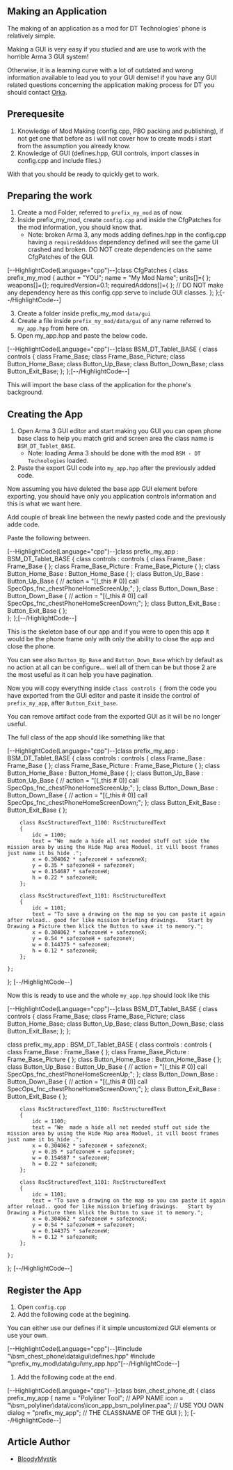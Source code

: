 ## Making an Application
The making of an application as a mod for DT Technologies' phone is relatively simple.

Making a GUI is very easy if you studied and are use to work with the horrible Arma 3 GUI system! 

Otherwise, it is a learning curve with a lot of outdated and wrong information available to lead you to your GUI demise! if you have any GUI related questions concerning the application making process for DT you should contact [Orka](https://steamcommunity.com/profiles/76561197971902294/).

## Prerequesite
1. Knowledge of Mod Making (config.cpp, PBO packing and publishing), if not get one that before as i will not cover how to create mods i start from the assumption you already know.
1. Knowledge of GUI (defines.hpp, GUI controls, import classes in config.cpp and include files.)

With that you should be ready to quickly get to work.

## Preparing the work
1. Create a mod Folder, referred to ``prefix_my_mod`` as of now.
2. Inside prefix_my_mod, create ``config.cpp`` and inside the CfgPatches for the mod information, you should know that.
    - Note: broken Arma 3, any mods adding defines.hpp in the config.cpp having a ``requiredAddons`` dependency defined will see the game UI crashed and broken. DO NOT create dependencies on the same CfgPatches of the GUI.

[--HighlightCode(Language="cpp")--]class CfgPatches
{
	class prefix_my_mod
	{
		author = "YOU";
		name = "My Mod Name";
		units[]={ };
		weapons[]={};
		requiredVersion=0.1;
		requiredAddons[]={ }; // DO NOT make any dependency here as this config.cpp serve to include GUI classes.
	};
};[--/HighlightCode--]

3. Create a folder inside prefix_my_mod ``data/gui``
3. Create a file inside ``prefix_my_mod/data/gui`` of any name referred to ``my_app.hpp`` from here on.
3. Open my_app.hpp and paste the below code.

[--HighlightCode(Language="cpp")--]class BSM_DT_Tablet_BASE {
    class controls {
		class Frame_Base;
		class Frame_Base_Picture;
		class Button_Home_Base;
		class Button_Up_Base;
		class Button_Down_Base;
		class Button_Exit_Base;
    };
};[--/HighlightCode--]

This will import the base class of the application for the phone's background.

## Creating the App

1. Open Arma 3 GUI editor and start making you GUI you can open phone base class to help you match grid and screen area the class name is ``BSM_DT_Tablet_BASE``.
    - Note: loading Arma 3 should be done with the mod ``BSM - DT Technologies`` loaded.
2. Paste the export GUI code into ``my_app.hpp`` after the previously added code.

Now assuming you have deleted the base app GUI element before exporting, you should have only you application controls information and this is what we want here.

Add couple of break line between the newly pasted code and the previously adde code.

Paste the following between.

[--HighlightCode(Language="cpp")--]class prefix_my_app : BSM_DT_Tablet_BASE {
    class controls : controls {
		class Frame_Base : Frame_Base { };
		class Frame_Base_Picture : Frame_Base_Picture { };
		class Button_Home_Base : Button_Home_Base { };
		class Button_Up_Base : Button_Up_Base { 
			// action = "[(_this # 0)] call SpecOps_fnc_chestPhoneHomeScreenUp;";
		};
		class Button_Down_Base : Button_Down_Base {
			// action = "[(_this # 0)] call SpecOps_fnc_chestPhoneHomeScreenDown;";
		};
		class Button_Exit_Base : Button_Exit_Base { };  
    };
};[--/HighlightCode--]

This is the skeleton base of our app and if you were to open this app it would be the phone frame only with only the ability to close the app and close the phone.

You can see also ``Button_Up_Base`` and ``Button_Down_Base`` which by default as no action at all can be configure... well all of them can be but those 2 are the most useful as it can help you have pagination.

Now you will copy everything inside ``class controls {`` from the code you have exported from the GUI editor and paste it inside the control of ``prefix_my_app``, after ``Button_Exit_base``.

You can remove artifact code from the exported GUI as it will be no longer useful.

The full class of the app should like something like that

[--HighlightCode(Language="cpp")--]class prefix_my_app : BSM_DT_Tablet_BASE {
    class controls : controls {
		class Frame_Base : Frame_Base { };
		class Frame_Base_Picture : Frame_Base_Picture { };
		class Button_Home_Base : Button_Home_Base { };
		class Button_Up_Base : Button_Up_Base { 
			// action = "[(_this # 0)] call SpecOps_fnc_chestPhoneHomeScreenUp;";
		};
		class Button_Down_Base : Button_Down_Base {
			// action = "[(_this # 0)] call SpecOps_fnc_chestPhoneHomeScreenDown;";
		};
		class Button_Exit_Base : Button_Exit_Base { };  

        class RscStructuredText_1100: RscStructuredText
        {
            idc = 1100;
            text = "We  made a hide all not needed stuff out side the mission area by using the Hide Map area Moduel, it vill boost frames just name it bs_hide .";
            x = 0.304062 * safezoneW + safezoneX;
            y = 0.35 * safezoneH + safezoneY;
            w = 0.154687 * safezoneW;
            h = 0.22 * safezoneH;
        };
        
        class RscStructuredText_1101: RscStructuredText
        {
            idc = 1101;
            text = "To save a drawing on the map so you can paste it again after reload.. good for like mission briefing drawings.   Start by Drawing a Picture then klick the Button to save it to memory.";
            x = 0.304062 * safezoneW + safezoneX;
            y = 0.54 * safezoneH + safezoneY;
            w = 0.144375 * safezoneW;
            h = 0.12 * safezoneH;
        };

    };
};
[--/HighlightCode--]

Now this is ready to use and the whole ``my_app.hpp`` should look like this

[--HighlightCode(Language="cpp")--]class BSM_DT_Tablet_BASE {
    class controls {
		class Frame_Base;
		class Frame_Base_Picture;
		class Button_Home_Base;
		class Button_Up_Base;
		class Button_Down_Base;
		class Button_Exit_Base;
    };
};


class prefix_my_app : BSM_DT_Tablet_BASE {
    class controls : controls {
		class Frame_Base : Frame_Base { };
		class Frame_Base_Picture : Frame_Base_Picture { };
		class Button_Home_Base : Button_Home_Base { };
		class Button_Up_Base : Button_Up_Base { 
			// action = "[(_this # 0)] call SpecOps_fnc_chestPhoneHomeScreenUp;";
		};
		class Button_Down_Base : Button_Down_Base {
			// action = "[(_this # 0)] call SpecOps_fnc_chestPhoneHomeScreenDown;";
		};
		class Button_Exit_Base : Button_Exit_Base { };  

        class RscStructuredText_1100: RscStructuredText
        {
            idc = 1100;
            text = "We  made a hide all not needed stuff out side the mission area by using the Hide Map area Moduel, it vill boost frames just name it bs_hide .";
            x = 0.304062 * safezoneW + safezoneX;
            y = 0.35 * safezoneH + safezoneY;
            w = 0.154687 * safezoneW;
            h = 0.22 * safezoneH;
        };
        
        class RscStructuredText_1101: RscStructuredText
        {
            idc = 1101;
            text = "To save a drawing on the map so you can paste it again after reload.. good for like mission briefing drawings.   Start by Drawing a Picture then klick the Button to save it to memory.";
            x = 0.304062 * safezoneW + safezoneX;
            y = 0.54 * safezoneH + safezoneY;
            w = 0.144375 * safezoneW;
            h = 0.12 * safezoneH;
        };

    };
};
[--/HighlightCode--]

## Register the App
1. Open ``config.cpp``
1. Add the following code at the begining.

You can either use our defines if it simple uncustomized GUI elements or use your own.

[--HighlightCode(Language="cpp")--]#include "\bsm_chest_phone\data\gui\defines.hpp"
#include "\prefix_my_mod\data\gui\my_app.hpp"[--/HighlightCode--]


1. Add the following code at the end.

[--HighlightCode(Language="cpp")--]class bsm_chest_phone_dt {
	class prefix_my_app {
		name = "Polyliner Tool"; // APP NAME
		icon = "\bsm_polyliner\data\icons\icon_app_bsm_polyliner.paa"; // USE YOU OWN
		dialog = "prefix_my_app"; // THE CLASSNAME OF THE GUI
	};
};
[--/HighlightCode--]

## Article Author
- [BloodyMystik](https://steamcommunity.com/id/bloodymystik/)


